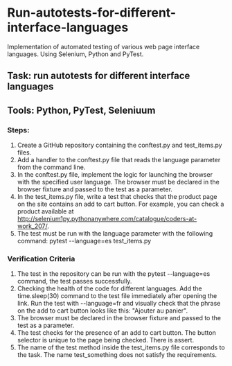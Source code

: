 # Run-autotests-for-different-interface-languages
Implementation of automated testing of various web page interface languages. Using Selenium, Python and PyTest.

## Task: run autotests for different interface languages
## Tools: Python, PyTest, Seleniuum

### Steps:
1. Create a GitHub repository containing the conftest.py and test_items.py files.
2. Add a handler to the conftest.py file that reads the language parameter from the command line.
3. In the conftest.py file, implement the logic for launching the browser with the specified user language. The browser must be declared in the browser fixture and passed to the test as a parameter.
4. In the test_items.py file, write a test that checks that the product page on the site contains an add to cart button. For example, you can check a product available at http://selenium1py.pythonanywhere.com/catalogue/coders-at-work_207/.
5. The test must be run with the language parameter with the following command:
   pytest --language=es test_items.py


### Verification Criteria
1. The test in the repository can be run with the pytest --language=es command, the test passes successfully.
2. Checking the health of the code for different languages. Add the time.sleep(30) command to the test file immediately
   after opening the link. Run the test with --language=fr and visually check that the phrase on the add to cart button
   looks like this: "Ajouter au panier".
3. The browser must be declared in the browser fixture and passed to the test as a parameter.
4. The test checks for the presence of an add to cart button. The button selector is unique to the page being checked.
   There is assert.
5. The name of the test method inside the test_items.py file corresponds to the task. The name test_something does not
   satisfy the requirements.
